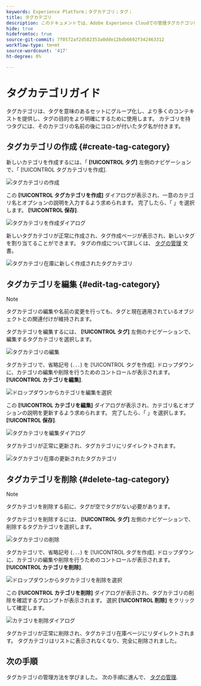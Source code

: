 ```yaml
---
keywords: Experience Platform；タグカテゴリ；タグ；
title: タグカテゴリ
description: このドキュメントでは、Adobe Experience Cloudでの管理タグカテゴリの管理について説明します
hide: true
hidefromtoc: true
source-git-commit: 7f0572af2d582353a0dde12bdb6692f342463312
workflow-type: tm+mt
source-wordcount: '417'
ht-degree: 0%

---
```


# タグカテゴリガイド

タグカテゴリは、タグを意味のあるセットにグループ化し、より多くのコンテキストを提供し、タグの目的をより明確にするために使用します。 カテゴリを持つタグには、そのカテゴリの名前の後にコロンが付いたタグ名が付きます。

## タグカテゴリの作成 {#create-tag-category}

新しいカテゴリを作成するには、「 **[!UICONTROL タグ]** 左側のナビゲーションで、「 [!UICONTROL タグカテゴリを作成].

![タグカテゴリの作成](./images/create-tag-category.png)

この **[!UICONTROL タグカテゴリを作成]** ダイアログが表示され、一意のカテゴリ名とオプションの説明を入力するよう求められます。 完了したら、「 」を選択します。 **[!UICONTROL 保存]**.

![タグカテゴリを作成ダイアログ](./images/create-tag-category-dialog.png)

新しいタグカテゴリが正常に作成され、タグ作成ページが表示され、新しいタグを割り当てることができます。 タグの作成について詳しくは、 [タグの管理](./managing-tags.md#create-a-tag-create-tag) 文書。

![タグカテゴリ在庫に新しく作成されたタグカテゴリ](./images/new-tag-cateogry-listed.png)

## タグカテゴリを編集 {#edit-tag-category}

>[!NOTE]
>
>タグカテゴリの編集や名前の変更を行っても、タグと現在適用されているオブジェクトとの関連付けが維持されます。

タグカテゴリを編集するには、 **[!UICONTROL タグ]** 左側のナビゲーションで、編集するタグカテゴリを選択します。

![タグカテゴリの編集](./images/edit-tag-category.png)

タグカテゴリで、省略記号 (`...`) を [!UICONTROL タグを作成]. ドロップダウンに、カテゴリの編集や削除を行うためのコントロールが表示されます。 **[!UICONTROL カテゴリを編集]**.

![ドロップダウンからカテゴリを編集を選択](./images/select-edit-tag-category.png)

この **[!UICONTROL カテゴリを編集]** ダイアログが表示され、カテゴリ名とオプションの説明を更新するよう求められます。 完了したら、「 」を選択します。 **[!UICONTROL 保存]**.

![タグカテゴリを編集ダイアログ](./images/edit-category-dialog.png)

タグカテゴリが正常に更新され、タグカテゴリにリダイレクトされます。

![タグカテゴリ在庫の更新されたタグカテゴリ](./images/updated-tag-category.png)

## タグカテゴリを削除 {#delete-tag-category}

>[!NOTE]
>
>タグカテゴリを削除する前に、タグが空でタグがない必要があります。

タグカテゴリを削除するには、 **[!UICONTROL タグ]** 左側のナビゲーションで、削除するタグカテゴリを選択します。

![タグカテゴリの削除](./images/edit-tag-category.png)

タグカテゴリで、省略記号 (`...`) を [!UICONTROL タグを作成]. ドロップダウンに、カテゴリの編集や削除を行うためのコントロールが表示されます。 **[!UICONTROL カテゴリを削除]**.

![ドロップダウンからタグカテゴリを削除を選択](./images/select-delete-tag-category.png)

この **[!UICONTROL カテゴリを削除]** ダイアログが表示され、タグカテゴリの削除を確認するプロンプトが表示されます。 選択 **[!UICONTROL 削除]** をクリックして確定します。

![カテゴリを削除ダイアログ](./images/delete-category-dialog.png)

タグカテゴリが正常に削除され、タグカテゴリ在庫ページにリダイレクトされます。 タグカテゴリはリストに表示されなくなり、完全に削除されました。

## 次の手順

タグカテゴリの管理方法を学びました。 次の手順に進んで、 [タグの管理](./managing-tags.md).
